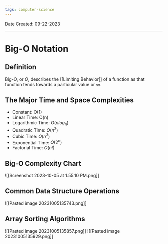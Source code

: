 ```yaml
---
tags: computer-science
---
```

Date Created: 09-22-2023
___
# Big-O Notation
## Definition
Big-O, or $O$, describes the [[Limiting Behavior]] of a function as that function tends towards a particular value or $\infty$.

## The Major Time and Space Complexities
- Constant: O(1)
- Linear Time: O(n)
- Logarithmic Time: $O(nlog_n)$
- Quadratic Time: $O(n^2)$
- Cubic Time: $O(n^3)$
- Exponential Time: $O(2^n)$
- Factorial Time: $O(n!)$

## Big-O Complexity Chart
![[Screenshot 2023-10-05 at 1.55.10 PM.png]]

## Common Data Structure Operations
![[Pasted image 20231005135743.png]]

## Array Sorting Algorithms
![[Pasted image 20231005135857.png]]
![[Pasted image 20231005135929.png]]